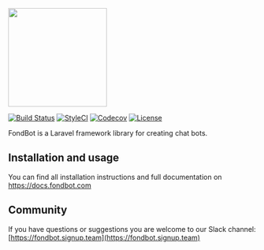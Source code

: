 <img src="https://docs.fondbot.com/images/logo.png" width="200px">

[![Build Status](https://img.shields.io/travis/fondbot/fondbot.svg?style=flat-square)](https://travis-ci.org/fondbot/fondbot)
[![StyleCI](https://styleci.io/repos/78780366/shield)](https://styleci.io/repos/78780366)
[![Codecov](https://img.shields.io/codecov/c/github/fondbot/fondbot.svg?style=flat-square)](https://codecov.io/gh/fondbot/fondbot)
[![License](https://poser.pugx.org/fondbot/fondbot/license?format=flat-square)](https://packagist.org/packages/fondbot/fondbot)

FondBot is a Laravel framework library for creating chat bots.

## Installation and usage

You can find all installation instructions and full documentation on https://docs.fondbot.com

## Community

If you have questions or suggestions you are welcome to our Slack channel:
[https://fondbot.signup.team](https://fondbot.signup.team)

